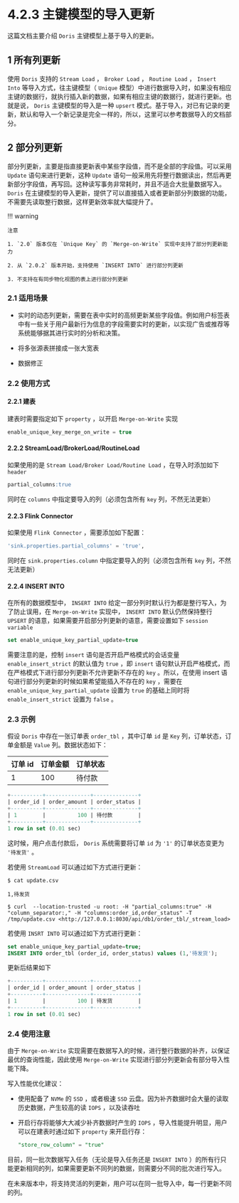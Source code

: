 # 4.2.3 主键模型的导入更新

这篇文档主要介绍 `Doris` 主键模型上基于导入的更新。

## 1 所有列更新

使用 `Doris` 支持的 `Stream Load` ， `Broker Load` ， `Routine Load` ， `Insert Into` 等导入方式，往主键模型（ `Unique` 模型）中进行数据导入时，如果没有相应主键的数据行，就执行插入新的数据，如果有相应主键的数据行，就进行更新。也就是说， `Doris` 主键模型的导入是一种 `upsert` 模式。基于导入，对已有记录的更新，默认和导入一个新记录是完全一样的，所以，这里可以参考数据导入的文档部分。

## 2 部分列更新

部分列更新，主要是指直接更新表中某些字段值，而不是全部的字段值。可以采用 `Update` 语句来进行更新，这种 `Update` 语句一般采用先将整行数据读出，然后再更新部分字段值，再写回。这种读写事务非常耗时，并且不适合大批量数据写入。 `Doris` 在主键模型的导入更新，提供了可以直接插入或者更新部分列数据的功能，不需要先读取整行数据，这样更新效率就大幅提升了。

!!! warning

    注意

    1. `2.0` 版本仅在 `Unique Key` 的 `Merge-on-Write` 实现中支持了部分列更新能力
    
    2. 从 `2.0.2` 版本开始，支持使用 `INSERT INTO` 进行部分列更新
    
    3. 不支持在有同步物化视图的表上进行部分列更新

### 2.1 适用场景

* 实时的动态列更新，需要在表中实时的高频更新某些字段值。例如用户标签表中有一些关于用户最新行为信息的字段需要实时的更新，以实现广告或推荐等系统能够据其进行实时的分析和决策。

* 将多张源表拼接成一张大宽表

* 数据修正

### 2.2 使用方式

#### 2.2.1 建表

建表时需要指定如下 `property` ，以开启 `Merge-on-Write` 实现

```sql
enable_unique_key_merge_on_write = true
```

#### 2.2.2 StreamLoad/BrokerLoad/RoutineLoad

如果使用的是 `Stream Load/Broker Load/Routine Load` ，在导入时添加如下 `header`

```sql
partial_columns:true
```

同时在 `columns` 中指定要导入的列（必须包含所有 `key` 列，不然无法更新）

#### 2.2.3 Flink Connector

如果使用 `Flink Connector` ，需要添加如下配置：

```sql
'sink.properties.partial_columns' = 'true',
```

同时在 `sink.properties.column` 中指定要导入的列（必须包含所有 `key` 列，不然无法更新）

#### 2.2.4 INSERT INTO

在所有的数据模型中， `INSERT INTO` 给定一部分列时默认行为都是整行写入，为了防止误用，在 `Merge-on-Write` 实现中， `INSERT INTO` 默认仍然保持整行 `UPSERT` 的语意，如果需要开启部分列更新的语意，需要设置如下 `session variable`

```sql
set enable_unique_key_partial_update=true
```

需要注意的是，控制 `insert` 语句是否开启严格模式的会话变量 `enable_insert_strict` 的默认值为 `true` ，即 `insert` 语句默认开启严格模式，而在严格模式下进行部分列更新不允许更新不存在的 `key` 。所以，在使用 insert 语句进行部分列更新的时候如果希望能插入不存在的 `key` ，需要在 `enable_unique_key_partial_update` 设置为 `true` 的基础上同时将 `enable_insert_strict` 设置为 `false` 。

### 2.3 示例

假设 `Doris` 中存在一张订单表 `order_tbl` ，其中订单 `id` 是 `Key` 列，订单状态，订单金额是 `Value` 列。数据状态如下：

| 订单 id | 订单金额 | 订单状态 |
| -- | -- | -- |
| 1 | 100 | 待付款 |

```sql
+----------+--------------+--------------+
| order_id | order_amount | order_status |
+----------+--------------+--------------+
| 1        |          100 | 待付款        |
+----------+--------------+--------------+
1 row in set (0.01 sec)
```

这时候，用户点击付款后， `Doris` 系统需要将订单 `id` 为 `'1'` 的订单状态变更为 `'待发货'` 。

若使用 `StreamLoad` 可以通过如下方式进行更新：

```shell
$ cat update.csv

1,待发货

$ curl  --location-trusted -u root: -H "partial_columns:true" -H "column_separator:," -H "columns:order_id,order_status" -T /tmp/update.csv <http://127.0.0.1:8030/api/db1/order_tbl/_stream_load>
```

若使用 `INSRT INTO` 可以通过如下方式进行更新：

```sql
set enable_unique_key_partial_update=true;
INSERT INTO order_tbl (order_id, order_status) values (1,'待发货');
```

更新后结果如下

```sql
+----------+--------------+--------------+
| order_id | order_amount | order_status |
+----------+--------------+--------------+
| 1        |          100 | 待发货        |
+----------+--------------+--------------+
1 row in set (0.01 sec)
```

### 2.4 使用注意

由于 `Merge-on-Write` 实现需要在数据写入的时候，进行整行数据的补齐，以保证最优的查询性能，因此使用 `Merge-on-Write` 实现进行部分列更新会有部分导入性能下降。

写入性能优化建议：

* 使用配备了 `NVMe` 的 `SSD` ，或者极速 `SSD` 云盘。因为补齐数据时会大量的读取历史数据，产生较高的读 `IOPS` ，以及读吞吐

* 开启行存将能够大大减少补齐数据时产生的 `IOPS` ，导入性能提升明显，用户可以在建表时通过如下 `property` 来开启行存：

    ```sql
    "store_row_column" = "true"
    ```

目前，同一批次数据写入任务（无论是导入任务还是 `INSERT INTO` ）的所有行只能更新相同的列，如果需要更新不同列的数据，则需要分不同的批次进行写入。

在未来版本中，将支持灵活的列更新，用户可以在同一批导入中，每一行更新不同的列。
